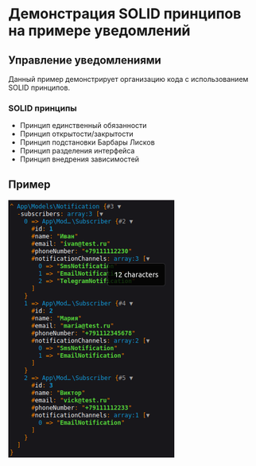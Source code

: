 # Демонстрация SOLID принципов на примере уведомлений

## Управление уведомлениями
Данный пример демонстрирует организацию кода с использованием SOLID принципов.

### SOLID принципы
- Принцип единственный обязанности
- Принцип открытости/закрытости
- Принцип подстановки Барбары Лисков
- Принцип разделения интерфейса
- Принцип внедрения зависимостей

## Пример
![Пример](notif.png)

